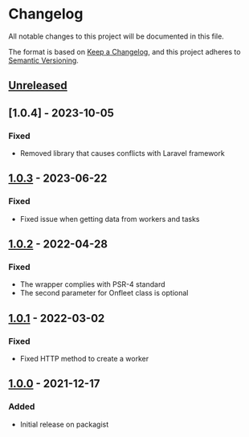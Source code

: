 # Changelog
All notable changes to this project will be documented in this file.

The format is based on [Keep a Changelog](https://keepachangelog.com/en/1.0.0/),
and this project adheres to [Semantic Versioning](https://semver.org/spec/v2.0.0.html).

## [Unreleased]

## [1.0.4] - 2023-10-05
### Fixed
- Removed library that causes conflicts with Laravel framework

## [1.0.3] - 2023-06-22
### Fixed
- Fixed issue when getting data from workers and tasks

## [1.0.2] - 2022-04-28
### Fixed
- The wrapper complies with PSR-4 standard
- The second parameter for Onfleet class is optional

## [1.0.1] - 2022-03-02
### Fixed
- Fixed HTTP method to create a worker

## [1.0.0] - 2021-12-17
### Added
- Initial release on packagist

[Unreleased]: https://github.com/onfleet/php-onfleet/compare/v1.0.4...HEAD
[1.0.0]: https://github.com/onfleet/php-onfleet/releases/tag/v1.0.0
[1.0.1]: https://github.com/onfleet/php-onfleet/compare/v1.0.0...v1.0.1
[1.0.2]: https://github.com/onfleet/php-onfleet/compare/v1.0.1...v1.0.2
[1.0.3]: https://github.com/onfleet/php-onfleet/compare/v1.0.2...v1.0.3
[1.0.3]: https://github.com/onfleet/php-onfleet/compare/v1.0.3...v1.0.4
